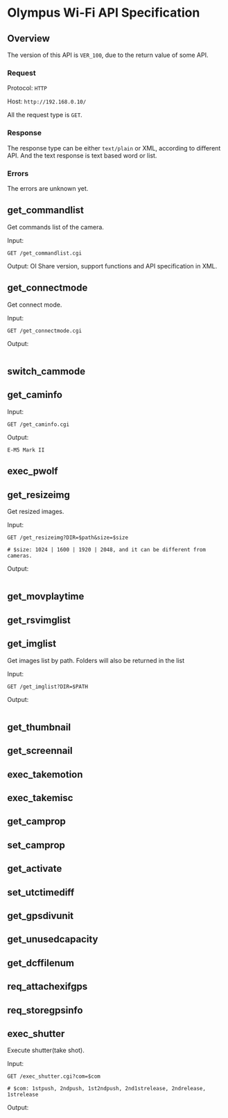 # Olympus Wi-Fi API Specification

## Overview

The version of this API is ```VER_100```, due to the return value of some API.

### Request

Protocol: ```HTTP```

Host: ```http://192.168.0.10/```

All the request type is ```GET```.

### Response

The response type can be either ```text/plain``` or XML, according to different API. And the text response is text based word or list.

### Errors

The errors are unknown yet.

## get\_commandlist

Get commands list of the camera.

Input:
```
GET /get_commandlist.cgi
```

Output: OI Share version, support functions and API specification in XML.

## get\_connectmode

Get connect mode.

Input:
```
GET /get_connectmode.cgi
```

Output:
```
```

## switch_cammode

## get\_caminfo

Input:
```
GET /get_caminfo.cgi
```

Output:
```
E-M5 Mark II
```

## exec\_pwolf

## get\_resizeimg

Get resized images.

Input:
```
GET /get_resizeimg?DIR=$path&size=$size

# $size: 1024 | 1600 | 1920 | 2048, and it can be different from cameras.
```

Output:
```
```

## get\_movplaytime

## get\_rsvimglist

## get\_imglist

Get images list by path. Folders will also be returned in the list

Input:
```
GET /get_imglist?DIR=$PATH
```

Output:
```
```

## get\_thumbnail

## get\_screennail

## exec\_takemotion

## exec\_takemisc

## get\_camprop

## set\_camprop

## get\_activate

## set\_utctimediff

## get\_gpsdivunit

## get\_unusedcapacity

## get\_dcffilenum

## req\_attachexifgps

## req\_storegpsinfo

## exec\_shutter

Execute shutter(take shot).

Input:
```
GET /exec_shutter.cgi?com=$com

# $com: 1stpush, 2ndpush, 1st2ndpush, 2nd1strelease, 2ndrelease, 1strelease
```

Output:
```
```